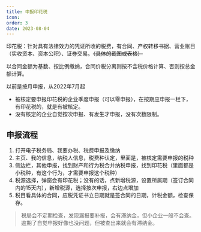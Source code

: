 ```yaml
---
title: 申报印花税
icon: 
order: 3
date: 2023-08-04
---
```


印花税：针对具有法律效力的凭证所收的税费，有合同、产权转移书据、营业账目（实收资本、资本公积）、证券交易。~~（具体的截图或表格）~~

以合同金额为基数、按比例缴纳，合同价税分离则按不含税价格计算、否则按总金额计算。

以前是按月申报，从2022年7月起

- 被核定要申报印花税的企业季度申报（可以零申报），在按期应申报一栏下，有印花税的，就是有被核定。
- 没有核定的企业自觉按次申报、有发生才申报，没有次数限制。

## 申报流程

1. 打开电子税务局、我要办税、税费申报及缴纳
2. 主页、我的信息，纳税人信息，税费种认定，里面是，被核定需要申报的税种
3. 侧边栏，其他申报，找到财产和行为税合并纳税申报，找到印花税（里面都是小税种，有这个行为，才需要申报这个税种）
4. 税源选择，弹窗会有印花税；没有的话，点新增税源，设置所属期（签订合同内的15天内），新增税源，选择按次申报，右边点增加
5. 税目看具体的合同，应税凭证书立日期就是签合同的日期，计税金额，检查保存。

> 税局会不定期检查，发现漏报要补报，会有滞纳金，但小企业一般不会查。逾期了自觉申报好像也没问题，但被查出来就会有滞纳金。
